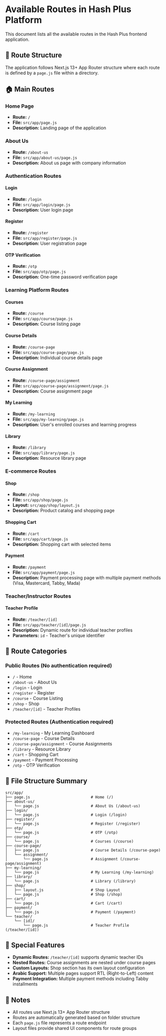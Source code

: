 # Available Routes in Hash Plus Platform

This document lists all the available routes in the Hash Plus frontend application.

## 📍 Route Structure

The application follows Next.js 13+ App Router structure where each route is defined by a `page.js` file within a directory.

## 🏠 Main Routes

### **Home Page**
- **Route:** `/`
- **File:** `src/app/page.js`
- **Description:** Landing page of the application

### **About Us**
- **Route:** `/about-us`
- **File:** `src/app/about-us/page.js`
- **Description:** About us page with company information

### **Authentication Routes**

#### Login
- **Route:** `/login`
- **File:** `src/app/login/page.js`
- **Description:** User login page

#### Register
- **Route:** `/register`
- **File:** `src/app/register/page.js`
- **Description:** User registration page

#### OTP Verification
- **Route:** `/otp`
- **File:** `src/app/otp/page.js`
- **Description:** One-time password verification page

### **Learning Platform Routes**

#### Courses
- **Route:** `/course`
- **File:** `src/app/course/page.js`
- **Description:** Course listing page

#### Course Details
- **Route:** `/course-page`
- **File:** `src/app/course-page/page.js`
- **Description:** Individual course details page

#### Course Assignment
- **Route:** `/course-page/assignment`
- **File:** `src/app/course-page/assignment/page.js`
- **Description:** Course assignment page

#### My Learning
- **Route:** `/my-learning`
- **File:** `src/app/my-learning/page.js`
- **Description:** User's enrolled courses and learning progress

#### Library
- **Route:** `/library`
- **File:** `src/app/library/page.js`
- **Description:** Resource library page

### **E-commerce Routes**

#### Shop
- **Route:** `/shop`
- **File:** `src/app/shop/page.js`
- **Layout:** `src/app/shop/layout.js`
- **Description:** Product catalog and shopping page

#### Shopping Cart
- **Route:** `/cart`
- **File:** `src/app/cart/page.js`
- **Description:** Shopping cart with selected items

#### Payment
- **Route:** `/payment`
- **File:** `src/app/payment/page.js`
- **Description:** Payment processing page with multiple payment methods (Visa, Mastercard, Tabby, Mada)

### **Teacher/Instructor Routes**

#### Teacher Profile
- **Route:** `/teacher/[id]`
- **File:** `src/app/teacher/[id]/page.js`
- **Description:** Dynamic route for individual teacher profiles
- **Parameters:** `id` - Teacher's unique identifier

## 🎯 Route Categories

### **Public Routes** (No authentication required)
- `/` - Home
- `/about-us` - About Us
- `/login` - Login
- `/register` - Register
- `/course` - Course Listing
- `/shop` - Shop
- `/teacher/[id]` - Teacher Profiles

### **Protected Routes** (Authentication required)
- `/my-learning` - My Learning Dashboard
- `/course-page` - Course Details
- `/course-page/assignment` - Course Assignments
- `/library` - Resource Library
- `/cart` - Shopping Cart
- `/payment` - Payment Processing
- `/otp` - OTP Verification

## 📁 File Structure Summary

```
src/app/
├── page.js                           # Home (/)
├── about-us/
│   └── page.js                       # About Us (/about-us)
├── login/
│   └── page.js                       # Login (/login)
├── register/
│   └── page.js                       # Register (/register)
├── otp/
│   └── page.js                       # OTP (/otp)
├── course/
│   └── page.js                       # Courses (/course)
├── course-page/
│   ├── page.js                       # Course Details (/course-page)
│   └── assignment/
│       └── page.js                   # Assignment (/course-page/assignment)
├── my-learning/
│   └── page.js                       # My Learning (/my-learning)
├── library/
│   └── page.js                       # Library (/library)
├── shop/
│   ├── layout.js                     # Shop Layout
│   └── page.js                       # Shop (/shop)
├── cart/
│   └── page.js                       # Cart (/cart)
├── payment/
│   └── page.js                       # Payment (/payment)
└── teacher/
    └── [id]/
        └── page.js                   # Teacher Profile (/teacher/[id])
```

## 🔧 Special Features

- **Dynamic Routes:** `/teacher/[id]` supports dynamic teacher IDs
- **Nested Routes:** Course assignments are nested under course pages
- **Custom Layouts:** Shop section has its own layout configuration
- **Arabic Support:** Multiple pages support RTL (Right-to-Left) content
- **Payment Integration:** Multiple payment methods including Tabby installments

## 📝 Notes

- All routes use Next.js 13+ App Router structure
- Routes are automatically generated based on folder structure
- Each `page.js` file represents a route endpoint
- Layout files provide shared UI components for route groups
